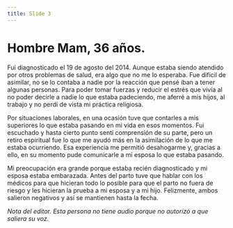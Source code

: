 ```yaml
---
title: Slide 3
---
```


# Hombre Mam, 36 años.

Fui diagnosticado el 19 de agosto del 2014. Aunque estaba siendo atendido por otros problemas de salud, era algo que no me lo esperaba. Fue difícil de asimilar, no se lo contaba a nadie por la reacción que pensé iban a tener algunas personas. Para poder tomar fuerzas y reducir el estrés que vivía al no poder decirle a nadie lo que estaba padeciendo, me aferré a mis hijos, al trabajo y no perdí de vista mi práctica religiosa.

Por situaciones laborales, en una ocasión tuve que contarles a mis superiores lo que estaba pasando en mi vida en esos momentos. Fui escuchado y hasta cierto punto sentí comprensión de su parte, pero un retiro espiritual fue lo que me ayudó más en la asimilación de lo que me estaba ocurriendo. Esa experiencia me permitió desahogarme y, gracias a ello, en su momento pude comunicarle a mi esposa lo que estaba pasando. 

Mi preocupación era grande porque estaba recién diagnosticado y mi esposa estaba embarazada. Antes del parto tuve que hablar con los médicos para que hicieran todo lo posible para que el parto no fuera de riesgo y les hicieran la prueba a mi esposa y a mi hijo. Felizmente, ambos salieron negativos y así se mantienen hasta la fecha.

*Nota del editor. Esta persona no tiene audio porque no autorizó a que saliera su voz.*

